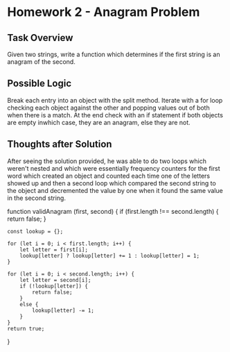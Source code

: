 # Homework 2 - Anagram Problem

## Task Overview
Given two strings, write a function which determines if the first string is an anagram of the second.

## Possible Logic
Break each entry into an object with the split method. Iterate with a for loop checking each object against the other and popping values out of both when there is a match. At the end check with an if statement if both objects are empty inwhich case, they are an anagram, else they are not.

## Thoughts after Solution
After seeing the solution provided, he was able to do two loops which weren't nested and which were essentially frequency counters for the first word which created an object and counted each time one of the letters showed up and then a second loop which compared the second string to the object and decremented the value by one when it found the same value in the second string.

function validAnagram (first, second) {
    if (first.length !== second.length) {
        return false;
    }

    const lookup = {};

    for (let i = 0; i < first.length; i++) {
        let letter = first[i];
        lookup[letter] ? lookup[letter] += 1 : lookup[letter] = 1;
    }

    for (let i = 0; i < second.length; i++) {
        let letter = second[i];
        if (!lookup[letter]) {
            return false;
        }
        else {
            lookup[letter] -= 1;
        }
    }
    return true;
}